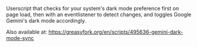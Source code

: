 Userscript that checks for your system's dark mode preference first on page load, then with an eventlistener to detect changes, and toggles Google Gemini's dark mode accordingly.

Also available at: https://greasyfork.org/en/scripts/495636-gemini-dark-mode-sync
